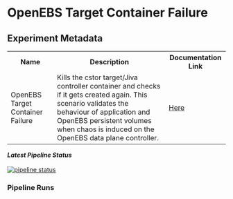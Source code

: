 # OpenEBS Target Container Failure

## Experiment Metadata

<table>
<tr>
<th> Name </th>
<th> Description </th>
<th> Documentation Link </th>
</tr>
<tr>
 <td> OpenEBS Target Container Failure </td>
 <td> Kills the cstor target/Jiva controller container and checks if it gets created again. This scenario validates the behaviour of application and OpenEBS persistent volumes when chaos is induced on the OpenEBS data plane controller.
 </td>
 <td>  <a href="https://docs.litmuschaos.io/docs/openebs-target-container-failure/"> Here </a> </td>
 </tr>
 </table>

***Latest Pipeline Status***</u><br><br>
[![pipeline status](https://gitlab.mayadata.io/litmuschaos/litmus-e2e/badges/openebs/pipeline.svg)](https://gitlab.mayadata.io/litmuschaos/litmus-e2e/commits/openebs)


### Pipeline Runs

 